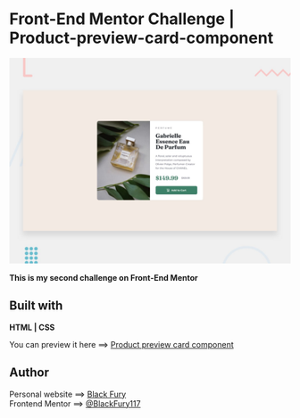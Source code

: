 # Front-End Mentor Challenge | Product-preview-card-component

![Product preview card component challenge on Frontend Mentor](https://github.com/BlackFury117/Product-preview-card-component/blob/main/design/desktop-preview.jpg?raw=true)

**This is my second challenge on Front-End Mentor**

## Built with

**HTML | CSS** <br>

You can preview it here ==> <a href="https://blackfury117.github.io/Product-preview-card-component/" target="_blank">Product preview card component</a>

## Author

Personal website ==> <a href="https://blackfury117.github.io/" target="_blank">Black Fury</a> <br>
Frontend Mentor ==> <a href="https://www.frontendmentor.io/profile/BlackFury117" target="_blank">@BlackFury117</a>
